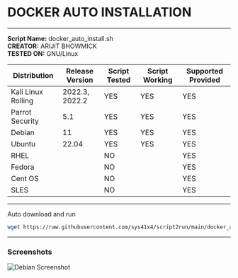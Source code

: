 # DOCKER AUTO INSTALLATION
---
**Script Name:** docker_auto_install.sh<br>
**CREATOR:** ARIJIT BHOWMICK<br>
**TESTED ON:** GNU/Linux<br>

| Distribution | Release Version | Script Tested | Script Working | Supported Provided |
|-|-|-|-|-|
| Kali Linux Rolling | 2022.3, 2022.2  | YES | YES | YES |
| Parrot Security | 5.1 | YES | YES | YES |
| Debian | 11 | YES | YES | YES |
| Ubuntu | 22.04 | YES | YES | YES |
| RHEL | | NO | | YES |
| Fedora | | NO | | YES |
| Cent OS | | NO | | YES |
| SLES | | NO | | YES |

---

Auto download and run
```bash
wget https://raw.githubusercontent.com/sys41x4/script2run/main/docker_auto_installation/docker_auto_install.sh -O /tmp/docker_auto_install.sh && chmod +x /tmp/docker_auto_install.sh && /bin/bash /tmp/docker_auto_install.sh
```
---
### Screenshots
![Debian Screenshot](/assets/screenshots/screenshot_debian.jpg)
